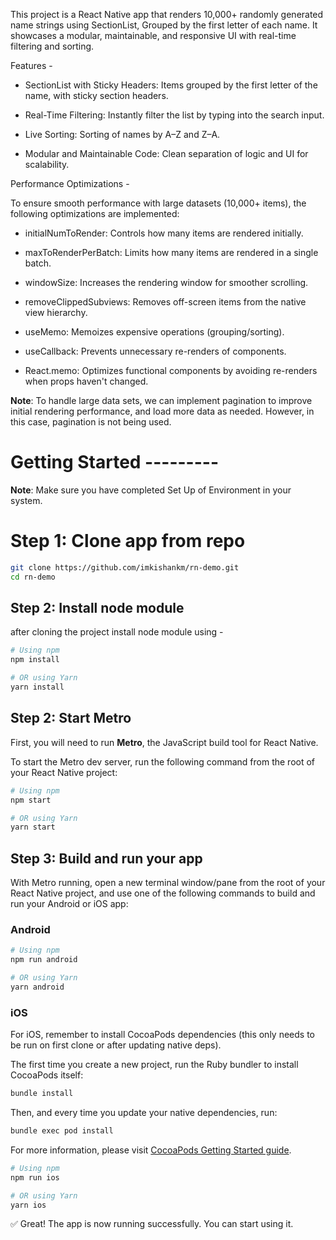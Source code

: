 This project is a React Native app that renders 10,000+ randomly generated name strings using SectionList, 
Grouped by the first letter of each name. It showcases a modular, maintainable, and responsive UI with real-time filtering and sorting.

 Features - 

- SectionList with Sticky Headers: Items grouped by the first letter of the name, with sticky section headers.

- Real-Time Filtering: Instantly filter the list by typing into the search input.

- Live Sorting: Sorting of names by A–Z and Z–A.

- Modular and Maintainable Code: Clean separation of logic and UI for scalability.


 Performance Optimizations -

To ensure smooth performance with large datasets (10,000+ items), the following optimizations are implemented:

- initialNumToRender: Controls how many items are rendered initially.

- maxToRenderPerBatch: Limits how many items are rendered in a single batch.

- windowSize: Increases the rendering window for smoother scrolling.

- removeClippedSubviews: Removes off-screen items from the native view hierarchy.

- useMemo: Memoizes expensive operations (grouping/sorting).

- useCallback: Prevents unnecessary re-renders of components.

- React.memo: Optimizes functional components by avoiding re-renders when props haven't changed.


**Note**: To handle large data sets, we can implement pagination to improve initial rendering performance, and load more data as needed. However, in this case, pagination is not being used.

# Getting Started ---------


**Note**: Make sure you have completed Set Up of Environment in your system.


# Step 1: Clone app from repo

```sh
git clone https://github.com/imkishankm/rn-demo.git
cd rn-demo
```

## Step 2: Install node module

after cloning the project install node module using - 

```sh
# Using npm
npm install

# OR using Yarn
yarn install
```

## Step 2: Start Metro

First, you will need to run **Metro**, the JavaScript build tool for React Native.

To start the Metro dev server, run the following command from the root of your React Native project:

```sh
# Using npm
npm start

# OR using Yarn
yarn start
```

## Step 3: Build and run your app

With Metro running, open a new terminal window/pane from the root of your React Native project, and use one of the following commands to build and run your Android or iOS app:

### Android

```sh
# Using npm
npm run android

# OR using Yarn
yarn android
```

### iOS

For iOS, remember to install CocoaPods dependencies (this only needs to be run on first clone or after updating native deps).

The first time you create a new project, run the Ruby bundler to install CocoaPods itself:

```sh
bundle install
```

Then, and every time you update your native dependencies, run:

```sh
bundle exec pod install
```

For more information, please visit [CocoaPods Getting Started guide](https://guides.cocoapods.org/using/getting-started.html).

```sh
# Using npm
npm run ios

# OR using Yarn
yarn ios
```

✅ Great! The app is now running successfully. You can start using it.